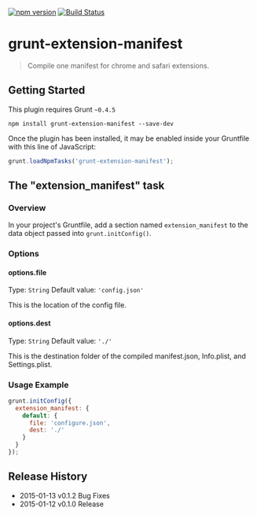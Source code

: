 [![npm version](https://badge.fury.io/js/grunt-extension-manifest.svg)](http://badge.fury.io/js/grunt-extension-manifest)
[![Build Status](https://travis-ci.org/Christianjuth/grunt-extension-manifest.svg?branch=master)](https://travis-ci.org/Christianjuth/grunt-extension-manifest)

# grunt-extension-manifest

> Compile one manifest for chrome and safari extensions.

## Getting Started
This plugin requires Grunt `~0.4.5`

```shell
npm install grunt-extension-manifest --save-dev
```

Once the plugin has been installed, it may be enabled inside your Gruntfile with this line of JavaScript:

```js
grunt.loadNpmTasks('grunt-extension-manifest');
```

## The "extension_manifest" task

### Overview
In your project's Gruntfile, add a section named `extension_manifest` to the data object passed into `grunt.initConfig()`.

### Options

#### options.file
Type: `String`
Default value: `'config.json'`

This is the location of the config file.

#### options.dest
Type: `String`
Default value: `'./'`

This is the destination folder of the compiled manifest.json, Info.plist, and Settings.plist.

### Usage Example
```js
grunt.initConfig({
  extension_manifest: {
    default: {
      file: 'configure.json',
      dest: './'
    }
  }
});
```

## Release History
* 2015-01-13 v0.1.2 Bug Fixes
* 2015-01-12 v0.1.0 Release
